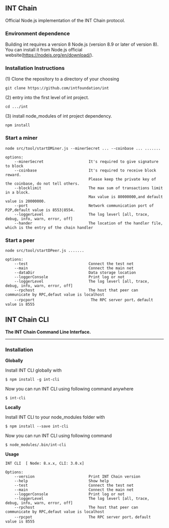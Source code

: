 ## INT Chain

Official Node.js implementation of the INT Chain protocol.

### Environment dependence

Building int requires a version 8 Node.js (version 8.9 or later of version 8).
You can install it from Node.js official website(https://nodejs.org/en/download/).

### Installation Instructions

(1) Clone the repository to a directory of your choosing

    git clone https://github.com/intfoundation/int

(2)  entry into the first level of int project.

    cd .../int
    
(3) install node_modules of int project dependency.
    
    npm install
    
### Start a miner

    node src/tool/startDMiner.js --minerSecret ... --coinbase ... .......

    options:
        --minerSecret                    It's required to give signature to block
        --coinbase                       It's required to receive block reward.
                                         Please keep the private key of the coinbase, do not tell others.
        --blocklimit                     The max sum of transactions limit in a block. 
                                         Max value is 80000000,and default value is 20000000.
        --port                           Network communication port of P2P,default value is 8553|8554.
        --loggerLevel                    The log leverl [all, trace, debug, info, warn, error, off]
        --hander                         The location of the handler file, which is the entry of the chain handler

### Start a peer

    node src/tool/startDPeer.js .......

    options:
        --test                           Connect the test net
        --main                           Connect the main net
        --dataDir                        Data storage location
        --loggerConsole                  Print log or not
        --loggerLevel                    The log leverl [all, trace, debug, info, warn, error, off]
        --rpchost                        The host that peer can communicate by RPC,defaut value is localhost
        --rpcport                         The RPC server port，default value is 8555

## INT Chain CLI

**The INT Chain Command Line Interface.**

***

### Installation


**Globally**

Install INT CLI globally with

    $ npm install -g int-cli
    
Now you can run INT CLI using following command anywhere

    $ int-cli

**Locally**

Install INT CLI to your node_modules folder with

    $ npm install --save int-cli
    
Now you can run INT CLI using following command

    $ node_modules/.bin/int-cli
    
**Usage**

    INT CLI  [ Node: 8.x.x, CLI: 3.0.x]
    
    Options:
        --version                        Print INT Chain version
        --help                           Show help
        --test                           Connect the test net
        --main                           Connect the main net
        --loggerConsole                  Print log or not
        --loggerLevel                    The log leverl [all, trace, debug, info, warn, error, off]
        --rpchost                        The host that peer can communicate by RPC,defaut value is localhost
        --rpcpot                         The RPC server port，default value is 8555
        
